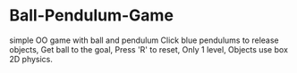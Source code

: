 # Ball-Pendulum-Game
simple OO game with ball and pendulum
Click blue pendulums to release objects, 
Get ball to the goal, 
Press 'R' to reset, 
Only 1 level, 
Objects use box 2D physics.
